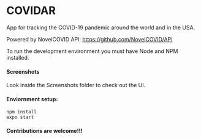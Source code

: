 # COVIDAR

App for tracking the COVID-19 pandemic around the world and in the USA.

Powered by NovelCOVID API: https://github.com/NovelCOVID/API

To run the development environment you must have Node and NPM installed.

#### Screenshots

Look inside the Screenshots folder to check out the UI.

#### Enviornment setup:

    npm install
    expo start 

#### Contributions are welcome!!!
